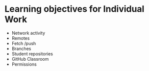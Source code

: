 # Learning objectives for Individual Work

* Network activity
* Remotes
* Fetch /push
* Branches
* Student repositories
* GitHub Classroom
* Permissions
